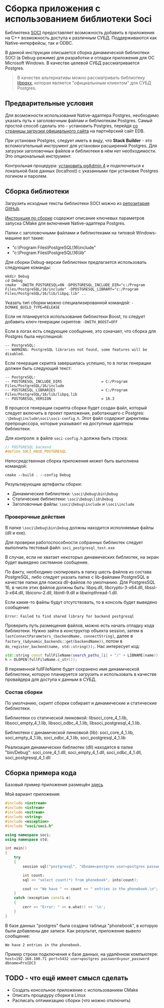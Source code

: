 # Сборка приложения с использованием библиотеки Soci

Библиотека [SOCI](https://github.com/SOCI/soci) предоставляет возможность добавить в приложения на C++ возможность доступа к различным СУБД. Поддерживаются как Native-интерфейсы, так и ODBC.

В данной инструкции описыается сборка динамической библиотеки SOCI (в Debug-режиме) для разработки и отладки приложения для ОС Microsoft Windows. В качестве целевой СУБД рассматривается Postgres.

>В качестве альтернативы можно рассматривать библиотеку [libpqxx](https://pqxx.org/libpqxx/), которая является "официальнным клиентом" для СУБД Postgres.

## Предварительные условия

Для возможности использования Native-адаптера Postgres, необходимо указать путь к заголовочным файлам и библиотекам Postgres. Самый простой способ сделать это - установить Postgres, перейдя [со страницы загрузки официального сайта](https://www.postgresql.org/download/windows/) на партнёрский сайт EDB.

При установке Postgres, следует иметь в виду, что **Stack Builder** - это вспомогательный инструмент для установки расширений Postgres. Для загрузки заголовочных файлов и библиотеки в нём нет необходимости. Это опциональный инструмент.

Контрольная процедура: [установить pgAdmin 4](https://www.pgadmin.org/download/pgadmin-4-windows/) и подключиться к локальной базе данных (localhost) с указанными при установке Postgres логином и паролем.

## Сборка библиотеки

Загрузить исходные тексты библиотеки SOCI можно из [репозитария GitHub](https://github.com/SOCI/soci).

[Инструкция по сборке](https://soci.sourceforge.net/doc/master/installation/) содержит описание ключевых параметров запуска CMake для включения Native-адаптера Postgres.

Папки с заголовочными файлами и библиотеками на типовой Windows-машине вот такие:

- "c:\Program Files\PostgreSQL\16\include"
- "c:\Program Files\PostgreSQL\16\lib"

Для сборки Debug-версии библиотеки предлагается использовать следующие команды:

```shell
mkdir Debug
cd Debug
cmake  -DWITH_POSTGRESQL=ON -DPOSTGRESQL_INCLUDE_DIR="c:/Program Files/PostgreSQL/16/include" -DPOSTGRESQL_LIBRARY="c:/Program Files/PostgreSQL/16/lib/libpq.lib" ..
```

Указать тип сборки можно специализированной командой: `-DCMAKE_BUILD_TYPE=RELEASE`

Если не планируется использование библиотеки Boost, то следует добавить ключ генерации скриптов: `-DWITH_BOOST=OFF`

Если в логах есть следующее сообщение, это означает, что сборка для Postgres была неуспешной:

```output
-- PostgreSQL:
-- WARNING: PostgreSQL libraries not found, some features will be disabled.
```

Если генерация скрипта завершилась успешно, то в логах генерации должен быть следующий текст:

```output
-- PostgreSQL:
-- POSTGRESQL_INCLUDE_DIRS                  = C:/Program Files/PostgreSQL/16/include
-- POSTGRESQL_LIBRARIES                     = C:/Program Files/PostgreSQL/16/lib/libpq.lib
-- POSTGRESQL_VERSION                       = 16.3
```

В процессе генерации скрипта сборки будет создан файл, который следует включить в проект приложения, работающего с Postgres: `.\Debug\include\soci\soci-config.h`. Этот файл содержит директивы препроцессора, которые указывают на доступные адаптеры библиотеки. 

Для контроля: в файле `soci-config.h` должна быть строка:

```cpp
// POSTGRESQL backend
#define SOCI_HAVE_POSTGRESQL
```

Непосредственная сборка приложения может быть выполнена командой:

```shell
cmake --build . --config Debug
```

Результирующие артефакты сборки:

- Динамические библиотеки: `\soci\Debug\bin\Debug`
- Статические библиотеки: `\soci\Debug\lib\Debug`
- Заголовочные файлы: `\soci\Debug\include` и `\soci\include`

### Проверочные действия

В папке `\soci\Debug\bin\Debug` должны находится исполняемые файлы (dll и exe).

Для проверки работоспособности собранных библиотек следует выполнить тестовый файл: `soci_postgresql_test.exe`

В случае, если не хватает некоторых динамических библиотек, на экран будет выведено системное сообщение.

По факту, необходимо скопировать в папку шесть файлов из состава PostgreSQL, либо следует указать папке с lib-файлами PostgreSQL в качестве папки для поиска dll-файлов по умолчанию. Для PostgresSQL 16, в числе этих файлов должны быть: libpq.dll, libcrypto-3-x64.dll, libssl-3-x64.dll, libiconv-2.dll, libintl-9.dll и libwinpthread-1.dll.

Если какие-то файлы будут отсутствовать, то в консоль будет выведено сообщение:

```output
Error: Failed to find shared library for backend postgresql
```

Проверить путь размещения файлов, можно есть начать отладку кода библиотеки. Нужно зайти в конструктор объекта session, затем в `lastConnectParameters_(backendName, connectString)`, далее в `factory_(&dynamic_backends::get(backendName))`, потом в `do_register_backend(name, std::string());`. Нас интересует код:

```cpp
std::string const fullFileName(search_paths_[i] + "/" + LIBNAME(name));
h = DLOPEN(fullFileName.c_str());
```

В переменной fullFileName будет сохранено имя динамической библиотеки, которую планируется загрузить и использовать в качестве провайдера для доступа к данным в СУБД.

### Состав сборки

По умолчанию, скрипт сборки собирает и динамические и статические библиотеки.

Библиотеки со статической линковкой: libsoci_core_4_1.lib, libsoci_empty_4_1.lib, libsoci_odbc_4_1.lib, libsoci_postgresql_4_1.lib.

Библиотеки с динамической линковкой (lib): soci_core_4_1.lib, soci_empty_4_1.lib, soci_odbc_4_1.lib, soci_postgresql_4_1.lib

Реализация динамических библиотек (dll) находятся в папке "bin/Debug": soci_core_4_1.dll, soci_empty_4_1.dll, soci_odbc_4_1.dll, soci_postgresql_4_1.dll

## Сборка примера кода

Базовый пример приложения размещён [здесь](https://soci.sourceforge.net/doc/release/3.1/)

Мой вариант приложения:

```cpp
#include <iostream>
#include <istream>
#include <ostream>
#include <string>
#include <exception>
#include "soci/soci.h"

using namespace soci;
using namespace std;

int main()
{
    try
    {
        session sql("postgresql", "dbname=postgres user=postgres password=38Gjgeuftd");

        int count;
        sql << "select count(*) from phonebook", into(count);

        cout << "We have " << count << " entries in the phonebook.\n";
    }
    catch (exception const& e)
    {
        cerr << "Error: " << e.what() << '\n';
    }
}
```

В базе данных "postgres" была создана таблица "phonebook", в которую были добавлены две записи. Как результат, приложение вывело сообщение:

```output
We have 2 entries in the phonebook.
```

Пример строки подключения к базе данных, на удалённом компьютере: `host=192.168.100.71 port=5432 user=postgres password=your_password dbname=ProIDC3`

## TODO - что ещё имеет смысл сделать

- Создать консольное приложение с использованием CMake
- Описать процедуру сборки в Linux
- Расписать оптимизацию сборки (что можно отключить)
